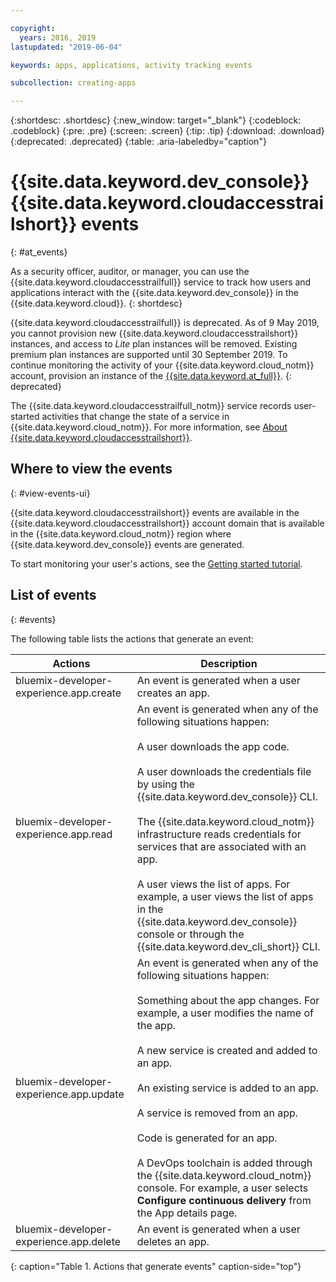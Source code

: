 ```yaml
---

copyright:
  years: 2016, 2019
lastupdated: "2019-06-04"

keywords: apps, applications, activity tracking events

subcollection: creating-apps

---
```


{:shortdesc: .shortdesc}
{:new_window: target="_blank"}
{:codeblock: .codeblock}
{:pre: .pre}
{:screen: .screen}
{:tip: .tip}
{:download: .download}
{:deprecated: .deprecated}
{:table: .aria-labeledby="caption"}

# {{site.data.keyword.dev_console}} {{site.data.keyword.cloudaccesstrailshort}} events
{: #at_events}

As a security officer, auditor, or manager, you can use the {{site.data.keyword.cloudaccesstrailfull}} service to track how users and applications interact with the {{site.data.keyword.dev_console}} in the {{site.data.keyword.cloud}}.
{: shortdesc}

{{site.data.keyword.cloudaccesstrailfull}} is deprecated. As of 9 May 2019, you cannot provision new {{site.data.keyword.cloudaccesstrailshort}} instances, and access to *Lite* plan instances will be removed. Existing premium plan instances are supported until 30 September 2019. To continue monitoring the activity of your {{site.data.keyword.cloud_notm}} account, provision an instance of the [{{site.data.keyword.at_full}}](/docs/services/Activity-Tracker-with-LogDNA?topic=logdnaat-getting-started#getting-started).
{: deprecated}

The {{site.data.keyword.cloudaccesstrailfull_notm}} service records user-started activities that change the state of a service in {{site.data.keyword.cloud_notm}}. For more information, see [About {{site.data.keyword.cloudaccesstrailshort}}](/docs/services/cloud-activity-tracker?topic=cloud-activity-tracker-activity_tracker_ov).

## Where to view the events
{: #view-events-ui}

{{site.data.keyword.cloudaccesstrailshort}} events are available in the {{site.data.keyword.cloudaccesstrailshort}} account domain that is available in the {{site.data.keyword.cloud_notm}} region where {{site.data.keyword.dev_console}} events are generated.

To start monitoring your user's actions, see the [Getting started tutorial](/docs/services/cloud-activity-tracker?topic=cloud-activity-tracker-getting-started).

## List of events
{: #events}

The following table lists the actions that generate an event:

|Actions	|Description	|
|-----|-------------|
|bluemix-developer-experience.app.create |An event is generated when a user creates an app.|
|bluemix-developer-experience.app.read |An event is generated when any of the following situations happen:<br><br>A user downloads the app code.<br><br>A user downloads the credentials file by using the {{site.data.keyword.dev_console}} CLI.<br><br>The {{site.data.keyword.cloud_notm}} infrastructure reads credentials for services that are associated with an app.<br><br>A user views the list of apps. For example, a user views the list of apps in the {{site.data.keyword.dev_console}} console or through the {{site.data.keyword.dev_cli_short}} CLI.|
|bluemix-developer-experience.app.update |An event is generated when any of the following situations happen:<br><br>Something about the app changes. For example, a user modifies the name of the app.<br><br>A new service is created and added to an app.<br><br>An existing service is added to an app.<br><br>A service is removed from an app.<br><br>Code is generated for an app.<br><br>A DevOps toolchain is added through the {{site.data.keyword.cloud_notm}} console. For example, a user selects **Configure continuous delivery** from the App details page.|
|bluemix-developer-experience.app.delete |An event is generated when a user deletes an app. |
{: caption="Table 1. Actions that generate events" caption-side="top"}
